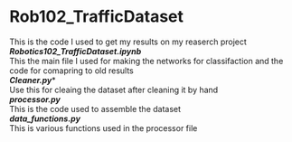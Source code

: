 # Rob102_TrafficDataset  
This is the code I used to get my results on my reaserch project  
***Robotics102_TrafficDataset.ipynb***  
This the main file I used for making the networks for classifaction and the code for comapring to old results  
***Cleaner.py****  
Use this for cleaing the dataset after cleaning it by hand  
***processor.py***  
This is the code used to assemble the dataset  
***data_functions.py***  
This is various functions used in the processor file  
